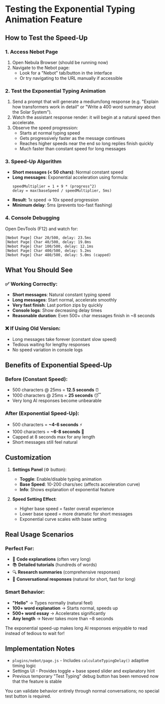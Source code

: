 # Testing the Exponential Typing Animation Feature

## How to Test the Speed-Up

### 1. **Access Nebot Page**
1. Open Nebula Browser (should be running now)
2. Navigate to the Nebot page:
   - Look for a "Nebot" tab/button in the interface
   - Or try navigating to the URL manually if accessible

### 2. **Test the Exponential Typing Animation**
1. Send a prompt that will generate a medium/long response (e.g. "Explain how transformers work in detail" or "Write a 400 word summary about the Solar System").
2. Watch the assistant response render: it will begin at a natural speed then accelerate.
3. Observe the speed progression:
   - Starts at normal typing speed
   - Gets progressively faster as the message continues
   - Reaches higher speeds near the end so long replies finish quickly
   - Much faster than constant speed for long messages

### 3. **Speed-Up Algorithm**
- **Short messages (< 50 chars)**: Normal constant speed
- **Long messages**: Exponential acceleration using formula:
  ```
  speedMultiplier = 1 + 9 * (progress^2)
  delay = max(baseSpeed / speedMultiplier, 5ms)
  ```
- **Result**: 1x speed → 10x speed progression
- **Minimum delay**: 5ms (prevents too-fast flashing)

### 4. **Console Debugging**
Open DevTools (F12) and watch for:
```
[Nebot Page] Char 20/500, delay: 23.5ms
[Nebot Page] Char 40/500, delay: 19.8ms  
[Nebot Page] Char 100/500, delay: 12.1ms
[Nebot Page] Char 400/500, delay: 5.2ms
[Nebot Page] Char 480/500, delay: 5.0ms (capped)
```

## What You Should See

### ✅ **Working Correctly:**
- **Short messages**: Natural constant typing speed
- **Long messages**: Start normal, accelerate smoothly
- **Very fast finish**: Last portion zips by quickly
- **Console logs**: Show decreasing delay times
- **Reasonable duration**: Even 500+ char messages finish in ~8 seconds

### ❌ **If Using Old Version:**
- Long messages take forever (constant slow speed)
- Tedious waiting for lengthy responses
- No speed variation in console logs

## Benefits of Exponential Speed-Up

### **Before (Constant Speed):**
- 500 characters @ 25ms = **12.5 seconds** ⏰
- 1000 characters @ 25ms = **25 seconds** 😴
- Very long AI responses become unbearable

### **After (Exponential Speed-Up):**
- 500 characters = **~4-6 seconds** ⚡
- 1000 characters = **~6-8 seconds** 🚀
- Capped at 8 seconds max for any length
- Short messages still feel natural

## Customization

1. **Settings Panel** (⚙ button):
   - **Toggle**: Enable/disable typing animation
   - **Base Speed**: 10-200 chars/sec (affects acceleration curve)
   - **Info**: Shows explanation of exponential feature

2. **Speed Setting Effect**:
   - Higher base speed = faster overall experience
   - Lower base speed = more dramatic for short messages
   - Exponential curve scales with base setting

## Real Usage Scenarios

### **Perfect For:**
- 📝 **Code explanations** (often very long)
- 📚 **Detailed tutorials** (hundreds of words)
- 🔍 **Research summaries** (comprehensive responses)
- 💬 **Conversational responses** (natural for short, fast for long)

### **Smart Behavior:**
- **"Hello"** → Types normally (natural feel)
- **100+ word explanation** → Starts normal, speeds up
- **500+ word essay** → Accelerates significantly
- **Any length** → Never takes more than ~8 seconds

The exponential speed-up makes long AI responses enjoyable to read instead of tedious to wait for!

## Implementation Notes

- `plugins/nebot/page.js` - Includes `calculateTypingDelay()` adaptive timing logic
- Settings UI - Provides toggle + base speed slider and explanatory hint
- Previous temporary "Test Typing" debug button has been removed now that the feature is stable

You can validate behavior entirely through normal conversations; no special test button is required.
